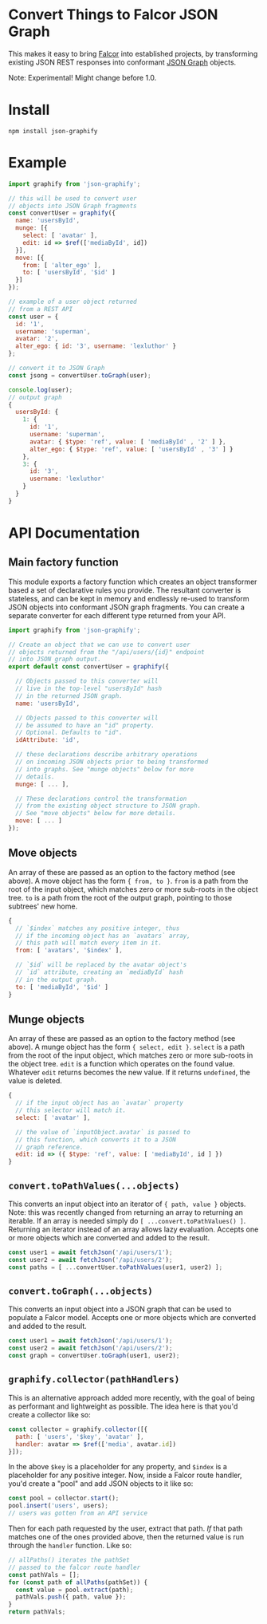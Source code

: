 # Convert Things to Falcor JSON Graph

This makes it easy to bring [Falcor](http://netflix.github.io/falcor/) into established projects, by transforming existing JSON REST responses into conformant [JSON Graph](http://netflix.github.io/falcor/documentation/jsongraph.html) objects.

Note: Experimental! Might change before 1.0.

# Install

```
npm install json-graphify
```

# Example

```js
import graphify from 'json-graphify';

// this will be used to convert user
// objects into JSON Graph fragments
const convertUser = graphify({
  name: 'usersById',
  munge: [{
    select: [ 'avatar' ],
    edit: id => $ref(['mediaById', id])
  }],
  move: [{
    from: [ 'alter_ego' ],
    to: [ 'usersById', '$id' ]
  }]
});

// example of a user object returned
// from a REST API
const user = {
  id: '1',
  username: 'superman',
  avatar: '2',
  alter_ego: { id: '3', username: 'lexluthor' }
};

// convert it to JSON Graph
const jsong = convertUser.toGraph(user);

console.log(user);
// output graph
{
  usersById: {
    1: {
      id: '1',
      username: 'superman',
      avatar: { $type: 'ref', value: [ 'mediaById' , '2' ] },
      alter_ego: { $type: 'ref', value: [ 'usersById' , '3' ] }
    },
    3: {
      id: '3',
      username: 'lexluthor'
    }
  }
}
```

# API Documentation

## Main factory function

This module exports a factory function which creates an object transformer based a set of declarative rules you provide.
The resultant converter is stateless, and can be kept in memory and endlessly re-used to transform JSON objects into conformant JSON graph fragments.
You can create a separate converter for each different type returned from your API.

```js
import graphify from 'json-graphify';

// Create an object that we can use to convert user
// objects returned from the "/api/users/{id}" endpoint
// into JSON graph output.
export default const convertUser = graphify({

  // Objects passed to this converter will
  // live in the top-level "usersById" hash
  // in the returned JSON graph.
  name: 'usersById',

  // Objects passed to this converter will
  // be assumed to have an "id" property.
  // Optional. Defaults to "id".
  idAttribute: 'id',

  // these declarations describe arbitrary operations
  // on incoming JSON objects prior to being transformed
  // into graphs. See "munge objects" below for more
  // details.
  munge: [ ... ],

  // These declarations control the transformation
  // from the existing object structure to JSON graph.
  // See "move objects" below for more details.
  move: [ ... ]
});
```

## Move objects

An array of these are passed as an option to the factory method (see above).
A move object has the form `{ from, to }`.
`from` is a path from the root of the input object, which matches zero or more sub-roots in the object tree.
`to` is a path from the root of the output graph, pointing to those subtrees' new home.

```js
{
  // `$index` matches any positive integer, thus
  // if the incoming object has an `avatars` array,
  // this path will match every item in it.
  from: [ 'avatars', '$index' ],

  // `$id` will be replaced by the avatar object's
  // `id` attribute, creating an `mediaById` hash
  // in the output graph.
  to: [ 'mediaById', '$id' ]
}
```

## Munge objects

An array of these are passed as an option to the factory method (see above).
A munge object has the form `{ select, edit }`.
`select` is a path from the root of the input object, which matches zero or more sub-roots in the object tree.
`edit` is a function which operates on the found value.
Whatever `edit` returns becomes the new value.
If it returns `undefined`, the value is deleted.

```js
{
  // if the input object has an `avatar` property
  // this selector will match it.
  select: [ 'avatar' ],

  // the value of `inputObject.avatar` is passed to
  // this function, which converts it to a JSON
  // graph reference.
  edit: id => ({ $type: 'ref', value: [ 'mediaById', id ] })
}
```

## `convert.toPathValues(...objects)`

This converts an input object into an iterator of `{ path, value }` objects.
Note: this was recently changed from returning an array to returning an iterable.
If an array is needed simply do `[ ...convert.toPathValues() ]`.
Returning an iterator instead of an array allows lazy evaluation.
Accepts one or more objects which are converted and added to the result.

```js
const user1 = await fetchJson('/api/users/1');
const user2 = await fetchJson('/api/users/2');
const paths = [ ...convertUser.toPathValues(user1, user2) ];
```

## `convert.toGraph(...objects)`

This converts an input object into a JSON graph that can be used to populate a Falcor model.
Accepts one or more objects which are converted and added to the result.

```js
const user1 = await fetchJson('/api/users/1');
const user2 = await fetchJson('/api/users/2');
const graph = convertUser.toGraph(user1, user2);
```

## `graphify.collector(pathHandlers)`

This is an alternative approach added more recently, with the goal of being as performant and lightweight as possible.
The idea here is that you'd create a collector like so:

```js
const collector = graphify.collector([{
  path: [ 'users', '$key', 'avatar' ],
  handler: avatar => $ref(['media', avatar.id])
}]);
```

In the above `$key` is a placeholder for any property, and `$index` is a placeholder for any positive integer.
Now, inside a Falcor route handler, you'd create a "pool" and add JSON objects to it like so:

```js
const pool = collector.start();
pool.insert('users', users);
// users was gotten from an API service
```

Then for each path requested by the user, extract that path.
*If* that path matches one of the ones provided above, then the returned value is run through the `handler` function.
Like so:

```js
// allPaths() iterates the pathSet
// passed to the falcor route handler
const pathVals = [];
for (const path of allPaths(pathSet)) {
  const value = pool.extract(path);
  pathVals.push({ path, value });
}
return pathVals;
```